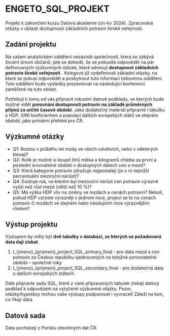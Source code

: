 # ENGETO_SQL_PROJEKT
Projekt k zakončení kurzu Datová akademie (ún-kv 2024). Zpracovává otázky v oblasti dostupnosti základních potravin široké veřejnosti.

## Zadání projektu ##
Na vašem analytickém oddělení nezávislé společnosti, která se zabývá životní úrovní občanů, jste se dohodli, že se pokusíte odpovědět na pár definovaných výzkumných otázek, které adresují **dostupnost základních potravin široké veřejnosti** . Kolegové již vydefinovali základní otázky, na které se pokusí odpovědět a poskytnout tuto informaci tiskovému oddělení. Toto oddělení bude výsledky prezentovat na následující konferenci zaměřené na tuto oblast.

Potřebují k tomu od vás připravit robustní datové podklady, ve kterých bude možné vidět **porovnání dostupnosti potravin na základě průměrných příjmů za určité časové období**.
Jako dodatečný materiál připravte i tabulku s HDP, GINI koeficientem a populací dalších evropských států ve stejném období, jako primární přehled pro ČR.

## Výzkumné otázky ##
- Q1: Rostou v průběhu let mzdy ve všech odvětvích, nebo v některých klesají?
- Q2: Kolik je možné si koupit litrů mléka a kilogramů chleba za první a poslední srovnatelné období v dostupných datech cen a mezd?
- Q3: Která kategorie potravin zdražuje nejpomaleji (je u ní nejnižší percentuální meziroční nárůst)?
- Q4: Existuje rok, ve kterém byl meziroční nárůst cen potravin výrazně vyšší než růst mezd (větší než 10 %)?
- Q5: Má výška HDP vliv na změny ve mzdách a cenách potravin? Neboli, pokud HDP vzroste výrazněji v jednom roce, projeví se to na cenách potravin či mzdách ve stejném nebo násdujícím roce výraznějším růstem?

## Výstup projektu ##
Výstupem by měly být **dvě tabulky v databázi, ze kterých se požadovaná data dají získat**. 
1. t_{jmeno}_{prijmeni}_project_SQL_primary_final   - pro data mezd a cen potravin za Českou republiku sjednocených na totožné porovnatelné období – společné roky
2. t_{jmeno}_{prijmeni}_project_SQL_secondary_final - pro dodatečná data o dalších evropských státech.

Dále připravte sadu SQL, které z vámi připravených tabulek získají datový podklad k odpovězení na vytyčené výzkumné otázky. Pozor, otázky/hypotézy mohou vaše výstupy podporovat i vyvracet! Záleží na tom, co říkají data.

## Datová sada ##
Data pocházejí z Portálu otevřených dat ČR. 

